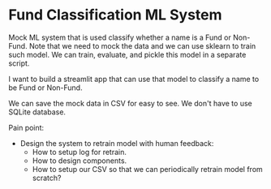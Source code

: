 # Fund Classification ML System
Mock ML system that is used classify whether a name is a Fund or Non-Fund. Note that we need to mock the data and we can use sklearn to train such model. We can train, evaluate, and pickle this model in a separate script.

I want to build a streamlit app that can use that model to classify a name to be Fund or Non-Fund.

We can save the mock data in CSV for easy to see. We don't have to use SQLite database.

Pain point:
- Design the system to retrain model with human feedback:
    - How to setup log for retrain.
    - How to design components.
    - How to setup our CSV so that we can periodically retrain model from scratch? 